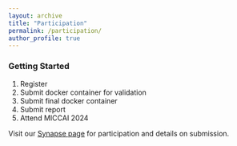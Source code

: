 ```yaml
---
layout: archive
title: "Participation"
permalink: /participation/
author_profile: true
---
```

### Getting Started

1. Register
2. Submit docker container for validation
3. Submit final docker container
4. Submit report
5. Attend MICCAI 2024

Visit our [Synapse page](https://www.synapse.org/#!Synapse:syn54126083/wiki/626829) for participation and details on submission.